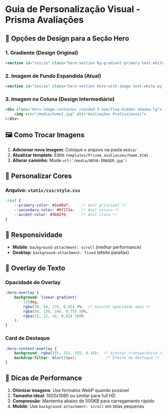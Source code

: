 # Guia de Personalização Visual - Prisma Avaliações

## 🎨 Opções de Design para a Seção Hero

### 1. Gradiente (Design Original)
```html
<section id="inicio" class="hero-section bg-gradient-primary text-white py-5">
```

### 2. Imagem de Fundo Expandida (Atual)
```html
<section id="inicio" class="hero-section hero-with-image text-white py-5" style="background-image: url('/media/home2.jpg');">
```

### 3. Imagem na Coluna (Design Intermediário)
```html
<div class="hero-image-container rounded-3 overflow-hidden shadow-lg">
    <img src="/media/home2.jpg" alt="Avaliações Profissionais">
</div>
```

## 🖼️ Como Trocar Imagens

1. **Adicionar nova imagem**: Coloque o arquivo na pasta `media/`
2. **Atualizar template**: Edite `templates/Prisma_avaliacoes/home.html`
3. **Alterar caminho**: Mude `url('/media/NOVA-IMAGEM.jpg')`

## 🎨 Personalizar Cores

### Arquivo: `static/css/style.css`
```css
:root {
    --primary-color: #1e40af;     /* Azul principal */
    --secondary-color: #0f172a;   /* Azul escuro */
    --accent-color: #3b82f6;      /* Azul claro */
}
```

## 📱 Responsividade

- **Mobile**: `background-attachment: scroll` (melhor performance)
- **Desktop**: `background-attachment: fixed` (efeito parallax)

## 🎯 Overlay de Texto

### Opacidade do Overlay
```css
.hero-overlay {
    background: linear-gradient(
        135deg, 
        rgba(30, 64, 175, 0.85) 0%,  /* Ajustar opacidade aqui */
        rgba(59, 130, 246, 0.75) 50%,
        rgba(15, 23, 42, 0.85) 100%
    );
}
```

### Card de Destaque
```css
.hero-content-overlay {
    background: rgba(255, 255, 255, 0.10);  /* Ajustar transparência */
    backdrop-filter: blur(10px);             /* Efeito de desfoque */
}
```

## 🚀 Dicas de Performance

1. **Otimizar imagens**: Use formatos WebP quando possível
2. **Tamanho ideal**: 1920x1080 ou similar para full HD
3. **Compressão**: Mantenha abaixo de 500KB para carregamento rápido
4. **Mobile**: Use `background-attachment: scroll` em telas pequenas
